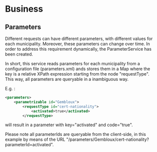 # Business

## Parameters
Different requests can have different parameters, with different values for each municipality. Moreover, these parameters can change over time. In order to address this requirement dynamically, the ParameterService has been created. 

In short, this service reads parameters for each municipality from a configuration file (parameters.xml) ands stores them in a Map where the key is a relative XPath expression starting from the node "requestType". This way, all parameters are queryable in a inambiguous way. 

E.g. :

```xml
<parameters>
	<parametrizable id="Gembloux">
		<requestType id="cert-nationality">
			<activated>true</activated>
		</requestType>
```

will result in a parameter with key="activated" and code="true".

Please note all parameterIds are queryable from the client-side, in this example by means of the URL "/parameters/Gembloux/cert-nationality?parameterId=activated". 
